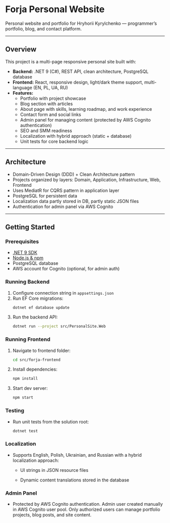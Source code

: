 # Forja Personal Website

Personal website and portfolio for Hryhorii Kyrylchenko — programmer’s portfolio, blog, and contact platform.

---

## Overview

This project is a multi-page responsive personal site built with:

- **Backend:** .NET 9 (C#), REST API, clean architecture, PostgreSQL database
- **Frontend:** React, responsive design, light/dark theme support, multi-language (EN, PL, UA, RU)
- **Features:**
  - Portfolio with project showcase
  - Blog section with articles
  - About page with skills, learning roadmap, and work experience
  - Contact form and social links
  - Admin panel for managing content (protected by AWS Cognito authentication)
  - SEO and SMM readiness
  - Localization with hybrid approach (static + database)
  - Unit tests for core backend logic

---

## Architecture

- Domain-Driven Design (DDD) + Clean Architecture pattern
- Projects organized by layers: Domain, Application, Infrastructure, Web, Frontend
- Uses MediatR for CQRS pattern in application layer
- PostgreSQL for persistent data
- Localization data partly stored in DB, partly static JSON files
- Authentication for admin panel via AWS Cognito

---

## Getting Started

### Prerequisites

- [.NET 9 SDK](https://dotnet.microsoft.com/en-us/download)
- [Node.js & npm](https://nodejs.org/)
- PostgreSQL database
- AWS account for Cognito (optional, for admin auth)

### Running Backend

1. Configure connection string in `appsettings.json`
2. Run EF Core migrations:
   ```bash
   dotnet ef database update
   ```
3. Run the backend API:
   ```bash
   dotnet run --project src/PersonalSite.Web
   ```
   
### Running Frontend

1. Navigate to frontend folder:
   ```bash
   cd src/forja-frontend
   ```
2. Install dependencies:
   ```bash
   npm install
   ```
3. Start dev server:
   ```bash
   npm start
   ```

### Testing

- Run unit tests from the solution root:
   ```bash
   dotnet test
   ```

### Localization

- Supports English, Polish, Ukrainian, and Russian with a hybrid localization approach:

    - UI strings in JSON resource files

    - Dynamic content translations stored in the database

### Admin Panel

- Protected by AWS Cognito authentication. Admin user created manually in AWS Cognito user pool. Only authorized users can manage portfolio projects, blog posts, and site content.